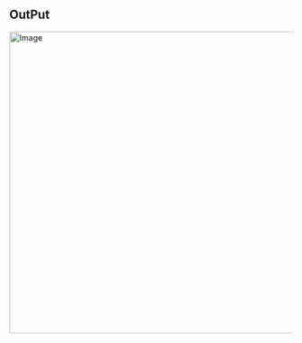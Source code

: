 ## OutPut
<img width="536" alt="Image" src="https://github.com/user-attachments/assets/c09050af-4e9b-40b0-8d41-43209b614a50" />
